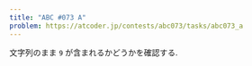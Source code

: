 ```yaml
---
title: "ABC #073 A"
problem: https://atcoder.jp/contests/abc073/tasks/abc073_a
---
```

文字列のまま `9` が含まれるかどうかを確認する.
